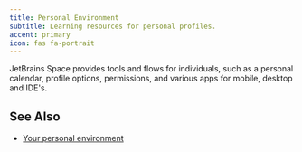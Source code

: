 ```yaml
---
title: Personal Environment
subtitle: Learning resources for personal profiles.
accent: primary
icon: fas fa-portrait
---
```


JetBrains Space provides tools and flows for individuals, such as a personal calendar, profile options, permissions, and various apps for mobile, desktop and IDE's.

## See Also
- [Your personal environment](https://www.jetbrains.com/help/space/your-profile.html)

